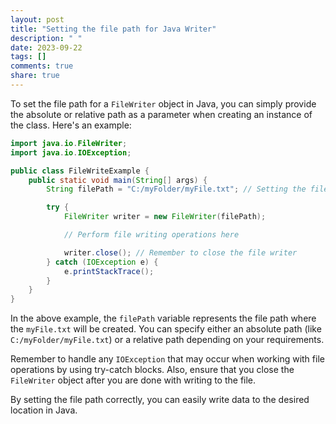 ```yaml
---
layout: post
title: "Setting the file path for Java Writer"
description: " "
date: 2023-09-22
tags: []
comments: true
share: true
---
```


To set the file path for a `FileWriter` object in Java, you can simply provide the absolute or relative path as a parameter when creating an instance of the class. Here's an example:

```java
import java.io.FileWriter;
import java.io.IOException;

public class FileWriteExample {
    public static void main(String[] args) {
        String filePath = "C:/myFolder/myFile.txt"; // Setting the file path

        try {
            FileWriter writer = new FileWriter(filePath);

            // Perform file writing operations here

            writer.close(); // Remember to close the file writer
        } catch (IOException e) {
            e.printStackTrace();
        }
    }
}
```

In the above example, the `filePath` variable represents the file path where the `myFile.txt` will be created. You can specify either an absolute path (like `C:/myFolder/myFile.txt`) or a relative path depending on your requirements.

Remember to handle any `IOException` that may occur when working with file operations by using try-catch blocks. Also, ensure that you close the `FileWriter` object after you are done with writing to the file.

By setting the file path correctly, you can easily write data to the desired location in Java.